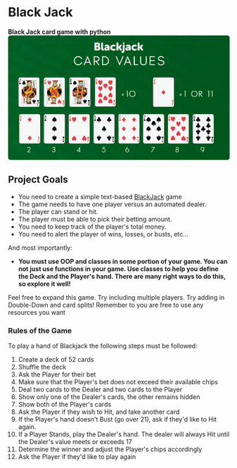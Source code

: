 # Black Jack

**Black Jack card game with python**
![Milestone Project 2](Blackjack-values.png)

## Project Goals
* You need to create a simple text-based [BlackJack](https://en.wikipedia.org/wiki/Blackjack) game
* The game needs to have one player versus an automated dealer.
* The player can stand or hit.
* The player must be able to pick their betting amount.
* You need to keep track of the player's total money.
* You need to alert the player of wins, losses, or busts, etc...

And most importantly:

* **You must use OOP and classes in some portion of your game. You can not just use functions in your game. Use classes to help you define the Deck and the Player's hand. There are many right ways to do this, so explore it well!**


Feel free to expand this game. Try including multiple players. Try adding in Double-Down and card splits! Remember to you are free to use any resources you want


### Rules of the Game
To play a hand of Blackjack the following steps must be followed:
1. Create a deck of 52 cards
2. Shuffle the deck
3. Ask the Player for their bet
4. Make sure that the Player's bet does not exceed their available chips
5. Deal two cards to the Dealer and two cards to the Player
6. Show only one of the Dealer's cards, the other remains hidden
7. Show both of the Player's cards
8. Ask the Player if they wish to Hit, and take another card
9. If the Player's hand doesn't Bust (go over 21), ask if they'd like to Hit again.
10. If a Player Stands, play the Dealer's hand. The dealer will always Hit until the Dealer's value meets or exceeds 17
11. Determine the winner and adjust the Player's chips accordingly
12. Ask the Player if they'd like to play again
